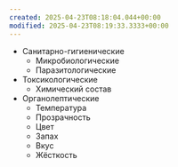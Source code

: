 ```yaml
---
created: 2025-04-23T08:18:04.044+00:00
modified: 2025-04-23T08:19:33.3333+00:00
---
```

* Санитарно-гигиенические
	* Микробиологические
	* Паразитологические
* Токсикологические
	* Химический состав
* Органолептические
	* Температура
	* Прозрачность
	* Цвет
	* Запах
	* Вкус
	* Жёсткость